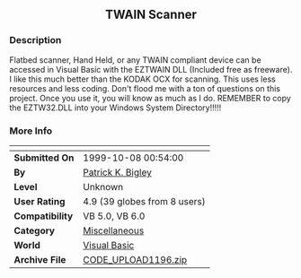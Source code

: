 ﻿<div align="center">

## TWAIN Scanner


</div>

### Description

Flatbed scanner, Hand Held, or any TWAIN compliant device can be accessed in Visual Basic with the EZTWAIN DLL (Included free as freeware). I like this much better than the KODAK OCX for scanning. This uses less resources and less coding. Don't flood me with a ton of questions on this project. Once you use it, you will know as much as I do. REMEMBER to copy the EZTW32.DLL into your Windows System Directory!!!!!
 
### More Info
 


<span>             |<span>
---                |---
**Submitted On**   |1999-10-08 00:54:00
**By**             |[Patrick K\. Bigley](https://github.com/Planet-Source-Code/PSCIndex/blob/master/ByAuthor/patrick-k-bigley.md)
**Level**          |Unknown
**User Rating**    |4.9 (39 globes from 8 users)
**Compatibility**  |VB 5\.0, VB 6\.0
**Category**       |[Miscellaneous](https://github.com/Planet-Source-Code/PSCIndex/blob/master/ByCategory/miscellaneous__1-1.md)
**World**          |[Visual Basic](https://github.com/Planet-Source-Code/PSCIndex/blob/master/ByWorld/visual-basic.md)
**Archive File**   |[CODE\_UPLOAD1196\.zip](https://github.com/Planet-Source-Code/patrick-k-bigley-twain-scanner__1-3924/archive/master.zip)








